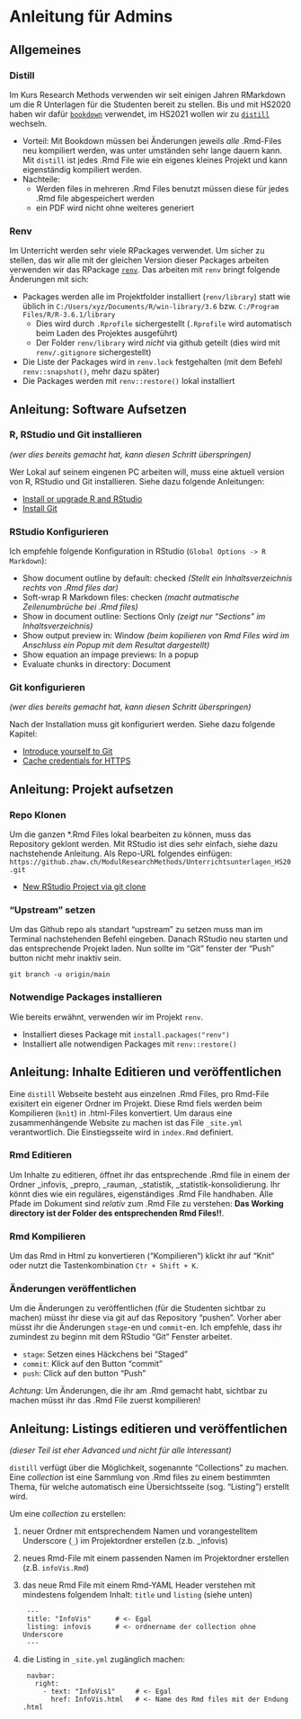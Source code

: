 Anleitung für Admins
================

## Allgemeines

### Distill

Im Kurs Research Methods verwenden wir seit einigen Jahren RMarkdown um
die R Unterlagen für die Studenten bereit zu stellen. Bis und mit HS2020
haben wir dafür [`bookdown`](https://bookdown.org/yihui/blogdown/)
verwendet, im HS2021 wollen wir zu
[`distill`](https://rstudio.github.io/distill/) wechseln.

-   Vorteil: Mit Bookdown müssen bei Änderungen jeweils *alle*
    .Rmd-Files neu kompiliert werden, was unter umständen sehr lange
    dauern kann. Mit `distill` ist jedes .Rmd File wie ein eigenes
    kleines Projekt und kann eigenständig kompiliert werden.
-   Nachteile:
    -   Werden files in mehreren .Rmd Files benutzt müssen diese für
        jedes .Rmd file abgespeichert werden
    -   ein PDF wird nicht ohne weiteres generiert

### Renv

Im Unterricht werden sehr viele RPackages verwendet. Um sicher zu
stellen, das wir alle mit der gleichen Version dieser Packages arbeiten
verwenden wir das RPackage [`renv`](https://rstudio.github.io/renv/).
Das arbeiten mit `renv` bringt folgende Änderungen mit sich:

-   Packages werden alle im Projektfolder installiert (`renv/library`)
    statt wie üblich in `C:/Users/xyz/Documents/R/win-library/3.6` bzw.
    `C:/Program Files/R/R-3.6.1/library`
    -   Dies wird durch `.Rprofile` sichergestellt (`.Rprofile` wird
        automatisch beim Laden des Projektes ausgeführt)
    -   Der Folder `renv/library` wird *nicht* via github geteilt (dies
        wird mit `renv/.gitignore` sichergestellt)
-   Die Liste der Packages wird in `renv.lock` festgehalten (mit dem
    Befehl `renv::snapshot()`, mehr dazu später)
-   Die Packages werden mit `renv::restore()` lokal installiert

## Anleitung: Software Aufsetzen

### R, RStudio und Git installieren

*(wer dies bereits gemacht hat, kann diesen Schritt überspringen)*

Wer Lokal auf seinem eingenen PC arbeiten will, muss eine aktuell
version von R, RStudio und Git installieren. Siehe dazu folgende
Anleitungen:

-   [Install or upgrade R and
    RStudio](https://happygitwithr.com/install-r-rstudio.html)
-   [Install Git](https://happygitwithr.com/install-git.html)

### RStudio Konfigurieren

Ich empfehle folgende Konfiguration in RStudio
(`Global Options -> R Markdown`):

-   Show document outline by default: checked *(Stellt ein
    Inhaltsverzeichnis rechts von .Rmd files dar)*
-   Soft-wrap R Markdown files: checken *(macht autmatische
    Zeilenumbrüche bei .Rmd files)*
-   Show in document outline: Sections Only *(zeigt nur “Sections” im
    Inhaltsverzeichnis)*
-   Show output preview in: Window *(beim kopilieren von Rmd Files wird
    im Anschluss ein Popup mit dem Resultat dargestellt)*
-   Show equation an impage previews: In a popup
-   Evaluate chunks in directory: Document

### Git konfigurieren

*(wer dies bereits gemacht hat, kann diesen Schritt überspringen)*

Nach der Installation muss git konfiguriert werden. Siehe dazu folgende
Kapitel:

-   [Introduce yourself to
    Git](https://happygitwithr.com/hello-git.html)
-   [Cache credentials for
    HTTPS](https://happygitwithr.com/credential-caching.html)

## Anleitung: Projekt aufsetzen

### Repo Klonen

Um die ganzen \*.Rmd Files lokal bearbeiten zu können, muss das
Repository geklont werden. Mit RStudio ist dies sehr einfach, siehe dazu
nachstehende Anleitung. Als Repo-URL folgendes einfügen:
`https://github.zhaw.ch/ModulResearchMethods/Unterrichtsunterlagen_HS20.git`

-   [New RStudio Project via git
    clone](https://happygitwithr.com/new-github-first.html#new-rstudio-project-via-git)

### “Upstream” setzen

Um das Github repo als standart “upstream” zu setzen muss man im
Terminal nachstehenden Befehl eingeben. Danach RStudio neu starten und
das entsprechende Projekt laden. Nun sollte im “Git” fenster der “Push”
button nicht mehr inaktiv sein.

    git branch -u origin/main

### Notwendige Packages installieren

Wie bereits erwähnt, verwenden wir im Projekt `renv`.

-   Installiert dieses Package mit `install.packages("renv")`
-   Installiert alle notwendigen Packages mit `renv::restore()`

## Anleitung: Inhalte Editieren und veröffentlichen

Eine `distill` Webseite besteht aus einzelnen .Rmd Files, pro Rmd-File
exisitert ein eigener Ordner im Projekt. Diese Rmd fiels werden beim
Kompilieren (`knìt`) in .html-Files konvertiert. Um daraus eine
zusammenhängende Website zu machen ist das File `_site.yml`
verantwortlich. Die Einstiegsseite wird in `index.Rmd` definiert.

### Rmd Editieren

Um Inhalte zu editieren, öffnet ihr das entsprechende .Rmd file in einem
der Ordner \_infovis, \_prepro, \_rauman, \_statistik,
\_statistik-konsolidierung. Ihr könnt dies wie ein reguläres,
eigenständiges .Rmd File handhaben. Alle Pfade im Dokument sind
*relativ* zum .Rmd File zu verstehen: **Das Working directory ist der
Folder des entsprechenden Rmd Files!!**.

### Rmd Kompilieren

Um das Rmd in Html zu konvertieren (“Kompilieren”) klickt ihr auf “Knit”
oder nutzt die Tastenkombination `Ctr + Shift + K`.

### Änderungen veröffentlichen

Um die Änderungen zu veröffentlichen (für die Studenten sichtbar zu
machen) müsst ihr diese via git auf das Repository “pushen”. Vorher aber
müsst ihr die Änderungen `stage`-en und `commit`-en. Ich empfehle, dass
ihr zumindest zu beginn mit dem RStudio “Git” Fenster arbeitet.

-   `stage`: Setzen eines Häckchens bei “Staged”
-   `commit`: Klick auf den Button “commit”
-   `push`: Click auf den button “Push”

*Achtung*: Um Änderungen, die ihr am .Rmd gemacht habt, sichtbar zu
machen müsst ihr das .Rmd File zuerst kompilieren!

## Anleitung: Listings editieren und veröffentlichen

*(dieser Teil ist eher Advanced und nicht für alle Interessant)*

`distill` verfügt über die Möglichkeit, sogenannte “Collections” zu
machen. Eine *collection* ist eine Sammlung von .Rmd files zu einem
bestimmten Thema, für welche automatisch eine Übersichtsseite (sog.
“Listing”) erstellt wird.

Um eine *collection* zu erstellen:

1.  neuer Ordner mit entsprechendem Namen und vorangestelltem Underscore
    (`_`) im Projektordner erstellen (z.b. \_infovis)

2.  neues Rmd-File mit einem passenden Namen im Projektordner erstellen
    (z.B. `infoVis.Rmd`)

3.  das neue Rmd File mit einem Rmd-YAML Header verstehen mit mindestens
    folgendem Inhalt: `title` und `listing` (siehe unten)

         ---
         title: "InfoVis"      # <- Egal
         listing: infovis      # <- ordnername der collection ohne Underscore
         ---

4.  die Listing in `_site.yml` zugänglich machen:

         navbar:
           right:
             - text: "InfoVis1"     # <- Egal
               href: InfoVis.html   # <- Name des Rmd files mit der Endung .html
